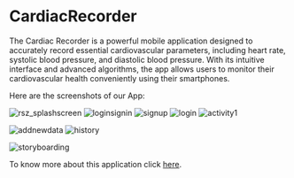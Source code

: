 # CardiacRecorder
The Cardiac Recorder is a powerful mobile application designed to accurately  record essential cardiovascular parameters, including heart rate, systolic blood pressure, and diastolic blood pressure. With its intuitive interface and advanced algorithms, the app allows users to monitor their cardiovascular health conveniently using their smartphones.

Here are the screenshots of our App:

![rsz_splashscreen](https://github.com/SoummoSsj/CardiacRecorder/assets/126937098/7426a46c-8475-4b72-98c4-dcd529191528)
![loginsignin](https://github.com/SoummoSsj/CardiacRecorder/assets/126937098/f4f4f6e1-381f-4472-aa12-61f09039ee78)
![signup](https://github.com/SoummoSsj/CardiacRecorder/assets/126937098/b31ff40f-928a-4533-ba39-85e3c5906f62)
![login](https://github.com/SoummoSsj/CardiacRecorder/assets/126937098/e0fefd96-edef-4baa-a12d-f5c3a8febf3e)
![activity1](https://github.com/SoummoSsj/CardiacRecorder/assets/126937098/51866e6a-93cc-4b47-af15-eadab90f9478)

![addnewdata](https://github.com/SoummoSsj/CardiacRecorder/assets/126937098/3d51e953-3c24-4bf2-adec-f829ebc23c62)
![history](https://github.com/SoummoSsj/CardiacRecorder/assets/126937098/4374484d-56d1-40d6-ae45-f408db776175)

![storyboarding ](https://github.com/SoummoSsj/CardiacRecorder/assets/126937098/753bee82-22f3-4044-ae53-7119050f0841)

To know more about this application click  [ here](../../wiki).
